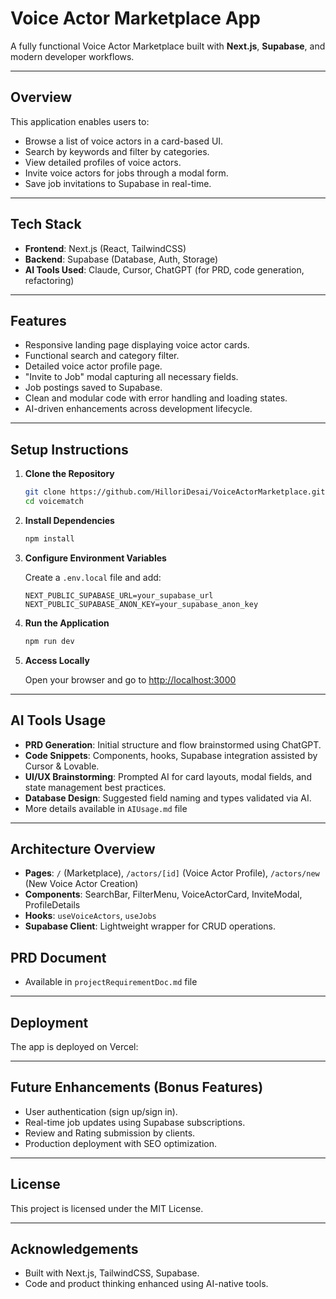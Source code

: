 # Voice Actor Marketplace App

A fully functional Voice Actor Marketplace built with **Next.js**, **Supabase**, and modern developer workflows.

---

## Overview

This application enables users to:

- Browse a list of voice actors in a card-based UI.
- Search by keywords and filter by categories.
- View detailed profiles of voice actors.
- Invite voice actors for jobs through a modal form.
- Save job invitations to Supabase in real-time.

---

## Tech Stack

- **Frontend**: Next.js (React, TailwindCSS)
- **Backend**: Supabase (Database, Auth, Storage)
- **AI Tools Used**: Claude, Cursor, ChatGPT (for PRD, code generation, refactoring)

---

## Features

- Responsive landing page displaying voice actor cards.
- Functional search and category filter.
- Detailed voice actor profile page.
- "Invite to Job" modal capturing all necessary fields.
- Job postings saved to Supabase.
- Clean and modular code with error handling and loading states.
- AI-driven enhancements across development lifecycle.

---

## Setup Instructions

1. **Clone the Repository**

   ```bash
   git clone https://github.com/HilloriDesai/VoiceActorMarketplace.git
   cd voicematch
   ```

2. **Install Dependencies**

   ```bash
   npm install
   ```

3. **Configure Environment Variables**

   Create a `.env.local` file and add:

   ```
   NEXT_PUBLIC_SUPABASE_URL=your_supabase_url
   NEXT_PUBLIC_SUPABASE_ANON_KEY=your_supabase_anon_key
   ```

4. **Run the Application**

   ```bash
   npm run dev
   ```

5. **Access Locally**

   Open your browser and go to [http://localhost:3000](http://localhost:3000)

---

## AI Tools Usage

- **PRD Generation**: Initial structure and flow brainstormed using ChatGPT.
- **Code Snippets**: Components, hooks, Supabase integration assisted by Cursor & Lovable.
- **UI/UX Brainstorming**: Prompted AI for card layouts, modal fields, and state management best practices.
- **Database Design**: Suggested field naming and types validated via AI.
- More details available in `AIUsage.md` file

---

## Architecture Overview

- **Pages**: `/` (Marketplace), `/actors/[id]` (Voice Actor Profile), `/actors/new` (New Voice Actor Creation)
- **Components**: SearchBar, FilterMenu, VoiceActorCard, InviteModal, ProfileDetails
- **Hooks**: `useVoiceActors`, `useJobs`
- **Supabase Client**: Lightweight wrapper for CRUD operations.

## PRD Document

- Available in `projectRequirementDoc.md` file

---

## Deployment

The app is deployed on Vercel:

---

## Future Enhancements (Bonus Features)

- User authentication (sign up/sign in).
- Real-time job updates using Supabase subscriptions.
- Review and Rating submission by clients.
- Production deployment with SEO optimization.

---

## License

This project is licensed under the MIT License.

---

## Acknowledgements

- Built with Next.js, TailwindCSS, Supabase.
- Code and product thinking enhanced using AI-native tools.
